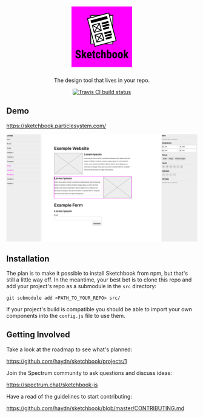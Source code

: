 <div align="center">
  <h1>
    <img src="logo.png" alt="Sketchbook" width="160" />
  </h1>
  <p>The design tool that lives in your repo.</p>
  <p>
    <a href="https://travis-ci.com/haydn/sketchbook-js"><img alt="Travis CI build status" src="https://img.shields.io/travis/com/haydn/sketchbook-js.svg" /></a>
  </p>
</div>

## Demo

https://sketchbook.particlesystem.com/

![](screenshot.png)

## Installation

The plan is to make it possible to install Sketchbook from npm, but that's still
a little way off. In the meantime, your best bet is to clone this repo and
add your project's repo as a submodule in the `src` directory:

```shell
git submodule add <PATH_TO_YOUR_REPO> src/
```

If your project's build is compatible you should be able to import
your own components into the `config.js` file to use them.

## Getting Involved

Take a look at the roadmap to see what's planned:

https://github.com/haydn/sketchbook/projects/1

Join the Spectrum community to ask questions and discuss ideas:

https://spectrum.chat/sketchbook-js

Have a read of the guidelines to start contributing:

https://github.com/haydn/sketchbook/blob/master/CONTRIBUTING.md
